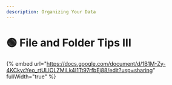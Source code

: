 ```yaml
---
description: Organizing Your Data
---
```


# 🟢 File and Folder Tips III



{% embed url="https://docs.google.com/document/d/1B1M-Zy-4KCkycYeo_rtULlOLZMiLk4I1Tt97rfbEj88/edit?usp=sharing" fullWidth="true" %}
